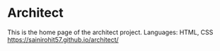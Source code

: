 # Architect

This is the home page of the architect project.
Languages: HTML, CSS
https://sainirohit57.github.io/architect/
